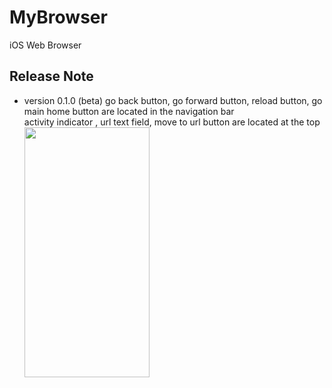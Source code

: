 # MyBrowser
iOS Web Browser

## Release Note
- version 0.1.0 (beta)
  go back button, go forward button, reload button, go main home button are located in the navigation bar<br>
  activity indicator , url text field, move to url button are located at the top<br>
  <img src="https://user-images.githubusercontent.com/103043741/181867410-94d61445-04cd-4793-89cc-b375240af216.PNG" width="200" height="400"/>
  
